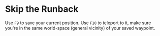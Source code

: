 # Skip the Runback

Use `F9` to save your current position.
Use `F10` to teleport to it, make sure you're in the same world-space (general vicinity) of your saved waypoint.